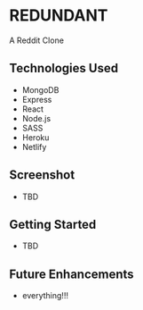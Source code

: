 # REDUNDANT

A Reddit Clone

## Technologies Used
- MongoDB
- Express
- React
- Node.js
- SASS
- Heroku
- Netlify

## Screenshot
- TBD

## Getting Started
 - TBD

## Future Enhancements
 - everything!!!
